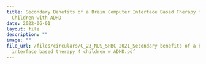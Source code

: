 ```yaml
---
title: Secondary Benefits of a Brain Computer Interface Based Therapy for
  Children with ADHD
date: 2022-06-01
layout: file
description: ""
image: ""
file_url: /files/circulars/C_23_NUS_SHBC 2021_Secondary benefits of a brain-computer
  interface based therapy 4 children w ADHD.pdf
---
```

